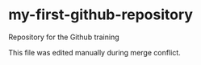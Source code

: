 # my-first-github-repository
Repository for the Github training

This file was edited manually during merge conflict.